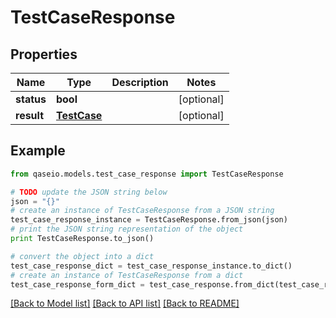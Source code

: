 # TestCaseResponse


## Properties

Name | Type | Description | Notes
------------ | ------------- | ------------- | -------------
**status** | **bool** |  | [optional] 
**result** | [**TestCase**](TestCase.md) |  | [optional] 

## Example

```python
from qaseio.models.test_case_response import TestCaseResponse

# TODO update the JSON string below
json = "{}"
# create an instance of TestCaseResponse from a JSON string
test_case_response_instance = TestCaseResponse.from_json(json)
# print the JSON string representation of the object
print TestCaseResponse.to_json()

# convert the object into a dict
test_case_response_dict = test_case_response_instance.to_dict()
# create an instance of TestCaseResponse from a dict
test_case_response_form_dict = test_case_response.from_dict(test_case_response_dict)
```
[[Back to Model list]](../README.md#documentation-for-models) [[Back to API list]](../README.md#documentation-for-api-endpoints) [[Back to README]](../README.md)


